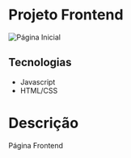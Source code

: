 # Projeto Frontend

![Página Inicial](https://github.com/kenjiThiago/desafioExplorerIntensivao/blob/main/imagens/PaginaInicial.png)

## Tecnologias
- Javascript
- HTML/CSS

# Descrição

Página Frontend
